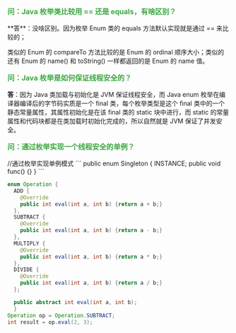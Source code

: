 <h3 style="margin-top: 1rem; color: rgb(61, 167, 66); font-size:16px;">问：Java 枚举类比较用 == 还是 equals，有啥区别？</h3>
**答**：没啥区别。因为枚举 Enum 类的 equals 方法默认实现就是通过 == 来比较的；

类似的 Enum 的 compareTo 方法比较的是 Enum 的 ordinal 顺序大小；类似的还有 Enum 的 name() 和 toString() 一样都返回的是 Enum 的 name 值。

<h3 style="margin-top: 1rem; color: rgb(61, 167, 66); font-size:16px;">问：Java 枚举是如何保证线程安全的？</h3>

**答**：因为 Java 类加载与初始化是 JVM 保证线程安全，而 Java enum 枚举在编译器编译后的字节码实质是一个 final 类，每个枚举类型是这个 final 类中的一个静态常量属性，其属性初始化是在该 final 类的 static 块中进行，而 static 的常量属性和代码块都是在类加载时初始化完成的，所以自然就是 JVM 保证了并发安全。

<h3 style="margin-top: 1rem; color: rgb(61, 167, 66); font-size:16px;">问：通过枚举实现一个线程安全的单例？</h3>
//通过枚举实现单例模式
```
public enum Singleton {  
  INSTANCE;  
  public void func() {}  
}
```


```java
enum Operation {
  ADD {
  	@Override
  	public int eval(int a, int b) {return a + b;}
  },
  SUBTRACT {
  	@Override
  	public int eval(int a, int b) {return a - b;}
  },
  MULTIPLY {
  	@Override
  	public int eval(int a, int b) {return a * b;}
  },
  DIVIDE {
  	@Override
  	public int eval(int a, int b) {return a / b;}
  };

  public abstract int eval(int a, int b);
  }
Operation op = Operation.SUBTRACT;
int result = op.eval(2, 3);
```